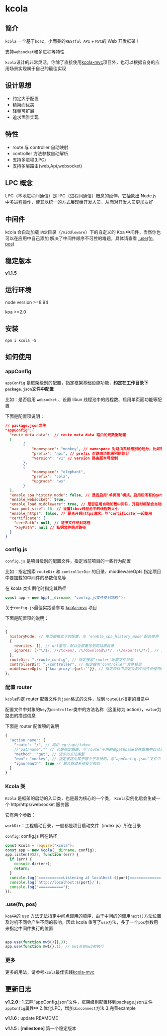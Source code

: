 # kcola

## 简介

`kcola` 一个基于`koa2`，小而美的`RESTful API` + `MVC`的 Web 开发框架！

支持`websocket`和多进程等特性

`kcola`设计的非常灵活，你除了直接使用[kcola-mvc](https://github.com/Khadron/kcola-mvc)项目外，也可以根据自身的应用场景实现属于自己的最佳实现

## 设计思想

- 约定大于配置
- 精简而优美
- 轻量可扩展
- 追求优雅实现

## 特性

- route 与 controller 自动映射
- controller 方法参数自动解析
- 支持多进程(LPC)
- 支持多层路由(web,Api,websocket)

## LPC 概念

LPC（本地进程间通信）是 IPC（进程间通信）概念的延伸，它抽象出 Node.js 中多进程操作，使其以统一的方式展现给开发人员，从而对开发人员更加友好

## 中间件

kcola 会自动加载 `约定`目录（`/middleware`）下的自定义的 Koa 中间件，当然你也可以在应用中自己添加
解决了中间件顺序不可控的难题，具体请查看 [.use(fn, pos)](#use)</a>

## 稳定版本

**v1.1.5**

## 运行环境

node version >=8.94

koa >=2.0

## 安装

```shell
npm i kcola -S
```

## 如何使用

### appConfig

`appConfig` 是框架级别的配置，指定框架基础设施功能，**约定在工作目录下`package.json`文件中配置**

比如：是否启用 `websocket` 、设置 libuv 线程池中的线程数、启用单页面功能等配置

下面是配置项说明：

```json
// package.json文件
"appConfig":{
  "route_meta_data":  // route_meta_data 路由的元数据配置
  [
        {
            "namespace": "monkey", // namespace 对路由系统级别的划分，比如现在这个路由属于 ‘monkey’子系统的
            "prefix": "api", // prefix 对路由功能级别的划分
            "version": "v1" // version 路由版本号控制
        },
        {
            "namespace": "elephant",
            "prefix": "cola",
            "upgrade": "ws"
        }
  ],
  "enable_spa_history_mode": false, // 是否启用‘单页面’模式，启用后所有的get请求都会返回 ‘index.html’内容，可以在‘config’中设置要忽略的请求，比如‘/api’前缀的请求
  "enable_websocket": true,
  "enable_load_middleware": true, // 是否启用自动加载中间件，开启时框架会自动扫描工程目录下的‘middleware’文件夹病加载对应的中间件，中间件的参数可在‘config’中用middlewareOpts来设置
  "max_pool_size": 16, // 设置libuv线程池中的线程数大小
  "enable_https": false, // 是否开启https请求，与‘certificate’一起使用
  "certificate": {
    "certPath": null, // 证书文件绝对路径
    "keyPath": null // 私钥文件绝对路径
  }
}
```

### config.js

`config.js` 是项目级别的配置文件，指定当前项目的一些行为配置

比如：指定搜索 `routeDir` 和 `controllerDir` 的目录、middlewareOpts 指定项目中要加载的中间件的参数信息等

在 kcola 类实例化时指定其路径

```js
const app = new App(__dirname, "config.js文件绝对路径");
```

关于`config.js`最佳实践请参考 [kcola-mvc](https://github.com/Khadron/kcola-mvc/tree/master/src/config) 项目

下面是配置项的说明：

```js

{
  historyMode: // 单页面模式下的配置，与 ‘enable_spa_history_mode’配合使用
  {
    rewrites: [], // url重写，默认全部重写到网站根目录
    ignores: [/^\/$/, /\/token/, /\/download\/*/, /\/exports\/*/], // 忽略要重写的路径
  },
  routeDir: "./route_config", // 指定搜索‘router‘配置文件目录
  controllerDir: "./controller", // 指定搜索‘controller’文件目录
  middlewareOpts: {'koa-proxy':{url:''}}, // 指定项目中自定义的中间件所使用的参数，key为中间件目录的名称，如‘middleware’文件夹中的‘koa-proxy’文件或‘koa-proxy’文件夹
};
```

### 配置 router

`kcola`约定 router 配置文件为`json`格式的文件，放到`routeDir`指定的目录中

配置文件中对象的`key`为`controller`类中的方法名称（这里称为 action），`value`为路由的描述信息

下面是 router 配置项的说明

```js
{
  "action name": {
    "route": "/", // 路由 eg:/api/token
    //"pathname":"" // 也是指定路由，与‘route’不用的是pathname会在路由中自动添加上controller文件的name。eg:/api/home/token
    "method": "get", // 请求的方法类型
    "own": "monkey", // 指定该路由属于哪个子系统的，与‘appConfig.json’文件中‘route_meta_data’对象的‘namespace’的值对应
    "ignoreauth": true // 是否跳过系统安全校验
  }
}
```

### Kcola 类

`Kcola` 是框架的启动的入口类，也是最为核心的一个类， `Kcola`实例化后会生成一个 http/https/websocket 服务器

它有两个参数：

`workDir`：工程启动目录，一般都是项目启动文件（index.js）所在目录

`config`: config.js 所在路径

```js
const Kcola = require("kcola");
const app = new Kcola(__dirname, config);
app.listen(9527, function (err) {
  if (err) {
    console.dir(err);
    return;
  }
  console.log(`===========Listening at localhost:${port}==============`);
  console.log(`http://localhost:${port}/`);
  console.log("===========");
});
```

### .use(fn, pos)

`koa`中的 <a id="use" href="#">use</a> 方法无法指定中间点调用的顺序，由于中间的的调用`next()`方法位置及时机不同会产生不同的影响，因此 kcola 重写了`use`方法，多了一个`pos`参数用来指定中间件执行的位置

```js

app.use(function mw3(){},3);
app.use(function mw1{},1); // mw1会在mw3前执行
```

### 更多

更多的用法，请参考`kcola`最佳实践[kcola-mvc](https://github.com/Khadron/kcola-mvc)

## 更新日志

**v1.2.0** : 
1.去除“appConfig.json”文件，框架级别配置移到package.json文件`appConfig`属性中
2.优化LPC，增加`disconnect`方法
3.完善example

**v1.1.6** : update REAMDME  

**v1.1.5** : **[milestone]** 第一个稳定版本  
